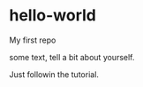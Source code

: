 hello-world
===========

My first repo

some text, tell a bit about yourself.

Just followin the tutorial.
